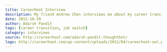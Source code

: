 ```yaml
---
title: CareerHoot Interview
description: My friend Andrew Chen interviews me about my career transitions
date: 2012-10-29
author: Adarsh Pandit
tags: [career transition, job switch]
category: interviews
source: http://careerhoot.com/adarsh-pandit-thoughtbot/
logo: http://careerhoot.com/wp-content/uploads/2012/04/careerhoot-owl.png
---
```

